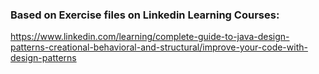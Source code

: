 ### Based on Exercise files on Linkedin Learning Courses:

https://www.linkedin.com/learning/complete-guide-to-java-design-patterns-creational-behavioral-and-structural/improve-your-code-with-design-patterns